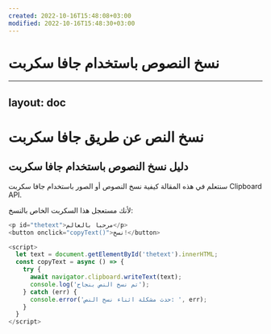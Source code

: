 ```yaml
---
created: 2022-10-16T15:48:08+03:00
modified: 2022-10-16T15:48:30+03:00
---
```


# نسخ النصوص باستخدام جافا سكربت

---
layout: doc
---

# نسخ النص عن طريق جافا سكربت

## دليل نسخ النصوص باستخدام جافا سكربت

سنتعلم في هذه المقالة كيفية نسخ النصوص أو الصور باستخدام جافا سكربت Clipboard API.

لأنك مستعجل هذا السكربت الخاص بالنسخ:

```js
<p id="thetext">مرحبا بالعالم</p>
<button onclick="copyText()">نسخ!</button>

<script>
  let text = document.getElementById('thetext').innerHTML;
  const copyText = async () => {
    try {
      await navigator.clipboard.writeText(text);
      console.log('تم نسخ النص بنجاح');
    } catch (err) {
      console.error('حدث مشكلة اثناء نسخ النص: ', err);
    }
  }
</script>
```
